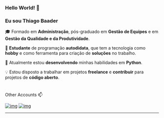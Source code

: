 ### Hello World! 👋



### Eu sou Thiago Baader



🎓 Formado em **Administração**, pós-graduado em **Gestão de Equipes** e em **Gestão da Qualidade e da Produtividade**.

🌱 **Estudante** de programação **autodidata**, que tem a tecnologia como **hobby** e como ferramenta para criação de **soluções** no trabalho.

🎯 Atualmente estou **desenvolvendo** minhas habilidades em **Python**.

💡 Estou disposto a trabalhar em projetos **freelance** e **contribuir** para projetos de **código aberto**.

# 

Other Accounts 📫 



[![img](https://camo.githubusercontent.com/a493f6833f99fb3c85788d6d9305e6b7a42b838e5ee5d138fd9a8214a7e77472/68747470733a2f2f696d672e736869656c64732e696f2f62616467652f6c696e6b6564696e2d2532333030373742352e7376673f267374796c653d666f722d7468652d6261646765266c6f676f3d6c696e6b6564696e266c6f676f436f6c6f723d7768697465)](https://www.linkedin.com/in/thiago-baader-4036a3100/) [![img](https://camo.githubusercontent.com/5c3f3164b340475c38f1ec3d8c6d0c6e8656fbccac25d06cfb86477079b88638/68747470733a2f2f696d672e736869656c64732e696f2f62616467652f696e7374616772616d2d2532334534343035462e7376673f267374796c653d666f722d7468652d6261646765266c6f676f3d696e7374616772616d266c6f676f436f6c6f723d7768697465)](https://www.instagram.com/thiagobaader/)

------

